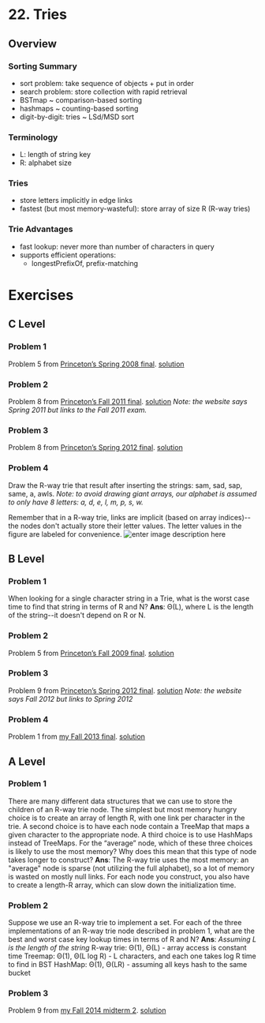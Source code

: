 # 22. Tries
## Overview
### Sorting Summary
- sort problem: take sequence of objects + put in order
- search problem: store collection with rapid retrieval
- BSTmap ~ comparison-based sorting
- hashmaps ~ counting-based sorting
- digit-by-digit: tries ~ LSd/MSD sort
### Terminology
- L: length of string key
- R: alphabet size
### Tries
- store letters implicitly in edge links
- fastest (but most memory-wasteful): store array of size R (R-way tries)
### Trie Advantages
- fast lookup: never more than number of characters in query
- supports efficient operations:
	- longestPrefixOf, prefix-matching
# Exercises
## C Level
### Problem 1
Problem 5 from  [Princeton’s Spring 2008 final](http://www.cs.princeton.edu/courses/archive/spring15/cos226/exams/fin-s08.pdf).
[solution](https://www.cs.princeton.edu/courses/archive/fall13/cos226/exams/fin-s08-sol.pdf)
### Problem 2
Problem 8 from  [Princeton’s Fall 2011 final](http://www.cs.princeton.edu/courses/archive/spring15/cos226/exams/fin-f11.pdf).
[solution](https://www.cs.princeton.edu/courses/archive/fall13/cos226/exams/fin-f11-sol.pdf)
*Note: the website says Spring 2011 but links to the Fall 2011 exam.*
### Problem 3    
Problem 8 from  [Princeton’s Spring 2012 final](http://www.cs.princeton.edu/courses/archive/spring15/cos226/exams/fin-f12.pdf).
[solution](https://www.cs.princeton.edu/courses/archive/fall13/cos226/exams/fin-s12-sol.pdf)
### Problem 4
Draw the R-way trie that result after inserting the strings: sam, sad, sap, same, a, awls.
*Note: to avoid drawing giant arrays, our alphabet is assumed to only have 8 letters: a, d, e, l, m, p, s, w.*

Remember that in a R-way trie, links are implicit (based on array indices)--the nodes don't actually store their letter values. The letter values in the figure are labeled for convenience. 
![enter image description here](https://i.ibb.co/2cnTsXG/21-c-4.png)
## B Level
### Problem 1
When looking for a single character string in a Trie, what is the worst case time to find that string in terms of R and N?
**Ans**: Θ(L), where L is the length of the string--it doesn't depend on R or N.
### Problem 2
Problem 5 from  [Princeton’s Fall 2009 final](http://www.cs.princeton.edu/courses/archive/spring15/cos226/exams/fin-f09.pdf).
[solution](https://www.cs.princeton.edu/courses/archive/fall13/cos226/exams/fin-f09-sol.pdf)
### Problem 3    
Problem 9 from  [Princeton’s Spring 2012 final](http://www.cs.princeton.edu/courses/archive/spring15/cos226/exams/fin-s12.pdf).
[solution](https://www.cs.princeton.edu/courses/archive/fall13/cos226/exams/fin-s12-sol.pdf)
*Note: the website says Fall 2012 but links to Spring 2012*
### Problem 4    
Problem 1 from  [my Fall 2013 final](http://www.cs.princeton.edu/courses/archive/fall13/cos226/exams/fin-f13.pdf).
[solution](https://www.cs.princeton.edu/courses/archive/fall13/cos226/exams/fin-f13-sol.pdf)

## A Level
### Problem 1
There are many different data structures that we can use to store the children of an R-way trie node. The simplest but most memory hungry choice is to create an array of length R, with one link per character in the trie. A second choice is to have each node contain a TreeMap that maps a given character to the appropriate node. A third choice is to use HashMaps instead of TreeMaps. For the “average” node, which of these three choices is likely to use the most memory? Why does this mean that this type of node takes longer to construct?
**Ans**: The R-way trie uses the most memory: an "average" node is sparse (not utilizing the full alphabet), so a lot of memory is wasted on mostly null links. For each node you construct, you also have to create a length-R array, which can slow down the initialization time. 

### Problem 2
Suppose we use an R-way trie to implement a set. For each of the three implementations of an R-way trie node described in problem 1, what are the best and worst case key lookup times in terms of R and N?
**Ans**: 
*Assuming L is the length of the string*
R-way trie: Θ(1), Θ(L) - array access is constant time
Treemap: Θ(1), Θ(L log R) - L characters, and each one takes log R time to find in BST
HashMap: Θ(1), Θ(LR) - assuming all keys hash to the same bucket

### Problem 3
Problem 9 from [my Fall 2014 midterm 2](http://datastructur.es/sp16/materials/exam/CS61B_Fall2014_MT2.pdf).
[solution](https://docplayer.net/37821654-Cs61b-fall-2014-test-2-solution-p-n-hilfinger-and-josh-hug.html)


